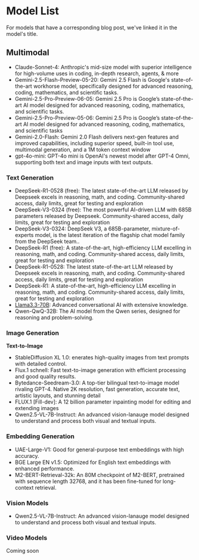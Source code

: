# Model List

For models that have a corresponding blog post, we've linked it in the model's title.



## Multimodal

* Claude-Sonnet-4: Anthropic's mid-size model with superior intelligence for high-volume uses in coding, in-depth research, agents, & more
* Gemini-2.5-Flash-Preview-05-20: Gemini 2.5 Flash is Google's state-of-the-art workhorse model, specifically designed for advanced reasoning, coding, mathematics, and scientific tasks.
* Gemini-2.5-Pro-Preview-06-05: Gemini 2.5 Pro is Google’s state-of-the-art AI model designed for advanced reasoning, coding, mathematics, and scientific tasks.
* Gemini-2.5-Pro-Preview-05-06: Gemini 2.5 Pro is Google’s state-of-the-art AI model designed for advanced reasoning, coding, mathematics, and scientific tasks
* Gemini-2.0-Flash: Gemini 2.0 Flash delivers next-gen features and improved capabilities, including superior speed, built-in tool use, multimodal generation, and a 1M token context window
* gpt-4o-mini: GPT-4o mini is OpenAI's newest model after GPT-4 Omni, supporting both text and image inputs with text outputs.

### Text Generation

* DeepSeek-R1-0528 (free): The latest state-of-the-art LLM released by Deepseek excels in reasoning, math, and coding. Community-shared access, daily limits, great for testing and exploration
* DeepSeek-V3-0324 (free): The most powerful AI-driven LLM with 685B parameters released by Deepseek. Community-shared access, daily limits, great for testing and exploration
* DeepSeek-V3-0324: DeepSeek V3, a 685B-parameter, mixture-of-experts model, is the latest iteration of the flagship chat model family from the DeepSeek team..
* DeepSeek-R1 (free): A state-of-the-art, high-efficiency LLM excelling in reasoning, math, and coding. Community-shared access, daily limits, great for testing and exploration
* DeepSeek-R1-0528: The latest state-of-the-art LLM released by Deepseek excels in reasoning, math, and coding. Community-shared access, daily limits, great for testing and exploration
* DeepSeek-R1: A state-of-the-art, high-efficiency LLM excelling in reasoning, math, and coding. Community-shared access, daily limits, great for testing and exploration
* [Llama3.3-70B](https://www.nebulablock.com/blog/67c4e6bc7bef4a2d8c123392): Advanced conversational AI with extensive knowledge.
* Qwen-QwQ-32B: The AI model from the Qwen series, designed for reasoning and problem-solving.&#x20;

### Image Generation

**Text-to-Image**

* StableDiffusion XL 1.0: enerates high-quality images from text prompts with detailed control.
* Flux.1 schnell: Fast text-to-image generation with efficient processing and good quality results.
* Bytedance-Seedream-3.0: A top-tier bilingual text-to-image model rivaling GPT-4. Native 2K resolution, fast generation, accurate text, artistic layouts, and stunning detail
* FLUX.1 \[Fill-dev]: A 12 billion parameter inpainting model for editing and extending images
* Qwen2.5-VL-7B-Instruct: An advanced vision-lanauge model designed to understand and process both visual and textual inputs.

### Embedding Generation

* UAE-Large-V1: Good for general-purpose text embeddings with high accuracy.
* BGE Large EN v1.5: Optimized for English text embeddings with enhanced performance.
* M2-BERT-Retrieval-32k: An 80M checkpoint of M2-BERT, pretrained with sequence length 32768, and it has been fine-tuned for long-context retrieval.

### **Vision Models**

* Qwen2.5-VL-7B-Instruct: An advanced vision-lanauge model designed to understand and process both visual and textual inputs.

### Video Models

Coming soon


